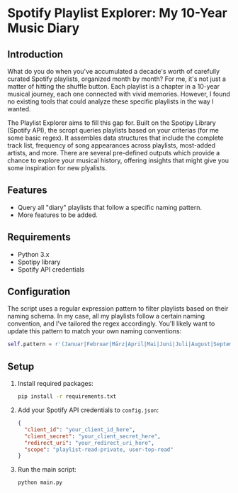 # Spotify Playlist Explorer: My 10-Year Music Diary

## Introduction

What do you do when you've accumulated a decade's worth of carefully curated Spotify playlists, organized month by month? For me, it's not just a matter of hitting the shuffle button. Each playlist is a chapter in a 10-year musical journey, each one connected with vivid memories. However, I found no existing tools that could analyze these specific playlists in the way I wanted.

The Playlist Explorer aims to fill this gap for. Built on the Spotipy Library (Spotify API), the scropt queries playlists based on your criterias (for me some basic regex). It assembles data structures that include the complete track list, frequency of song appearances across playlists, most-added artists, and more. There are several pre-defined outputs which provide a chance to explore your musical history, offering insights that might give you some inspiration for new plyalists.

## Features

- Query all "diary" playlists that follow a specific naming pattern.
- More features to be added.

## Requirements

- Python 3.x
- Spotipy library
- Spotify API credentials

## Configuration

The script uses a regular expression pattern to filter playlists based on their naming schema. In my case, all my playlists follow a certain naming convention, and I've tailored the regex accordingly. You'll likely want to update this pattern to match your own naming conventions:

```python
self.pattern = r'(Januar|Februar|März|April|Mai|Juni|Juli|August|September|Oktober|November|Dezember)(?: und (Januar|Februar|März|April|Mai|Juni|Juli|August|September|Oktober|November|Dezember))? \d{4} *- *+'
```

## Setup

1. Install required packages:
   ```bash
   pip install -r requirements.txt
   ```
   
2. Add your Spotify API credentials to `config.json`:
   ```json
   {
     "client_id": "your_client_id_here",
     "client_secret": "your_client_secret_here",
     "redirect_uri": "your_redirect_uri_here",
     "scope": "playlist-read-private, user-top-read"
   }
   ```
   
3. Run the main script:
   ```bash
   python main.py
   ```
